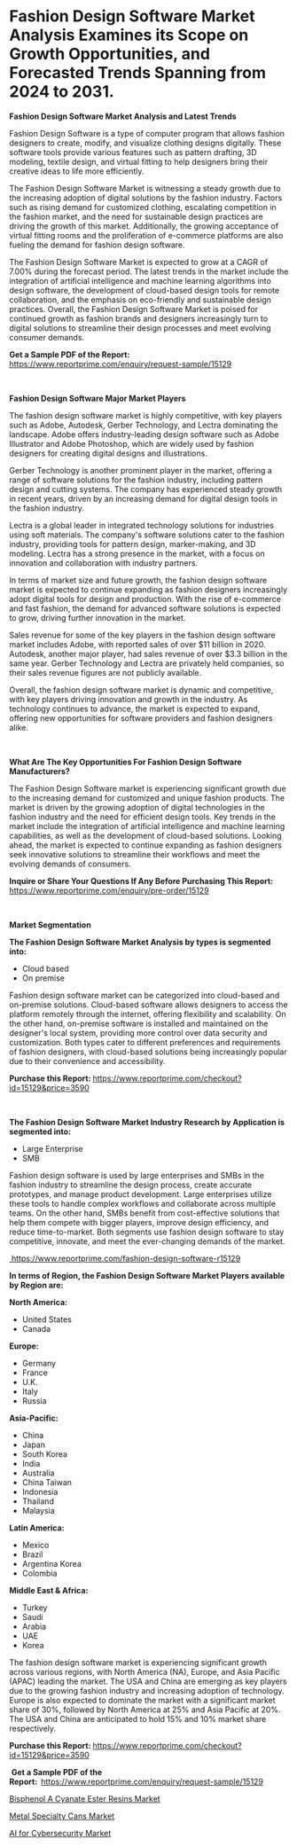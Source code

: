 <p><h1>Fashion Design Software Market Analysis Examines its Scope on Growth Opportunities, and Forecasted Trends Spanning from 2024 to 2031.</h1></p><p><strong>Fashion Design Software Market Analysis and Latest Trends</strong></p>
<p><p>Fashion Design Software is a type of computer program that allows fashion designers to create, modify, and visualize clothing designs digitally. These software tools provide various features such as pattern drafting, 3D modeling, textile design, and virtual fitting to help designers bring their creative ideas to life more efficiently.</p><p>The Fashion Design Software Market is witnessing a steady growth due to the increasing adoption of digital solutions by the fashion industry. Factors such as rising demand for customized clothing, escalating competition in the fashion market, and the need for sustainable design practices are driving the growth of this market. Additionally, the growing acceptance of virtual fitting rooms and the proliferation of e-commerce platforms are also fueling the demand for fashion design software.</p><p>The Fashion Design Software Market is expected to grow at a CAGR of 7.00% during the forecast period. The latest trends in the market include the integration of artificial intelligence and machine learning algorithms into design software, the development of cloud-based design tools for remote collaboration, and the emphasis on eco-friendly and sustainable design practices. Overall, the Fashion Design Software Market is poised for continued growth as fashion brands and designers increasingly turn to digital solutions to streamline their design processes and meet evolving consumer demands.</p></p>
<p><strong>Get a Sample PDF of the Report:&nbsp;</strong> <a href="https://www.reportprime.com/enquiry/request-sample/15129">https://www.reportprime.com/enquiry/request-sample/15129</a></p>
<p>&nbsp;</p>
<p><strong>Fashion Design Software Major Market Players</strong></p>
<p><p>The fashion design software market is highly competitive, with key players such as Adobe, Autodesk, Gerber Technology, and Lectra dominating the landscape. Adobe offers industry-leading design software such as Adobe Illustrator and Adobe Photoshop, which are widely used by fashion designers for creating digital designs and illustrations.</p><p>Gerber Technology is another prominent player in the market, offering a range of software solutions for the fashion industry, including pattern design and cutting systems. The company has experienced steady growth in recent years, driven by an increasing demand for digital design tools in the fashion industry.</p><p>Lectra is a global leader in integrated technology solutions for industries using soft materials. The company's software solutions cater to the fashion industry, providing tools for pattern design, marker-making, and 3D modeling. Lectra has a strong presence in the market, with a focus on innovation and collaboration with industry partners.</p><p>In terms of market size and future growth, the fashion design software market is expected to continue expanding as fashion designers increasingly adopt digital tools for design and production. With the rise of e-commerce and fast fashion, the demand for advanced software solutions is expected to grow, driving further innovation in the market.</p><p>Sales revenue for some of the key players in the fashion design software market includes Adobe, with reported sales of over $11 billion in 2020. Autodesk, another major player, had sales revenue of over $3.3 billion in the same year. Gerber Technology and Lectra are privately held companies, so their sales revenue figures are not publicly available.</p><p>Overall, the fashion design software market is dynamic and competitive, with key players driving innovation and growth in the industry. As technology continues to advance, the market is expected to expand, offering new opportunities for software providers and fashion designers alike.</p></p>
<p>&nbsp;</p>
<p><strong>What Are The Key Opportunities For Fashion Design Software Manufacturers?</strong></p>
<p><p>The Fashion Design Software market is experiencing significant growth due to the increasing demand for customized and unique fashion products. The market is driven by the growing adoption of digital technologies in the fashion industry and the need for efficient design tools. Key trends in the market include the integration of artificial intelligence and machine learning capabilities, as well as the development of cloud-based solutions. Looking ahead, the market is expected to continue expanding as fashion designers seek innovative solutions to streamline their workflows and meet the evolving demands of consumers.</p></p>
<p><strong>Inquire or Share Your Questions If Any Before Purchasing This Report:</strong> <a href="https://www.reportprime.com/enquiry/pre-order/15129">https://www.reportprime.com/enquiry/pre-order/15129</a></p>
<p>&nbsp;</p>
<p><strong>Market Segmentation</strong></p>
<p><strong>The Fashion Design Software Market Analysis by types is segmented into:</strong></p>
<p><ul><li>Cloud based</li><li>On premise</li></ul></p>
<p><p>Fashion design software market can be categorized into cloud-based and on-premise solutions. Cloud-based software allows designers to access the platform remotely through the internet, offering flexibility and scalability. On the other hand, on-premise software is installed and maintained on the designer's local system, providing more control over data security and customization. Both types cater to different preferences and requirements of fashion designers, with cloud-based solutions being increasingly popular due to their convenience and accessibility.</p></p>
<p><strong>Purchase this Report:&nbsp;</strong><a href="https://www.reportprime.com/checkout?id=15129&price=3590">https://www.reportprime.com/checkout?id=15129&price=3590</a></p>
<p>&nbsp;</p>
<p><strong>The Fashion Design Software Market Industry Research by Application is segmented into:</strong></p>
<p><ul><li>Large Enterprise</li><li>SMB</li></ul></p>
<p><p>Fashion design software is used by large enterprises and SMBs in the fashion industry to streamline the design process, create accurate prototypes, and manage product development. Large enterprises utilize these tools to handle complex workflows and collaborate across multiple teams. On the other hand, SMBs benefit from cost-effective solutions that help them compete with bigger players, improve design efficiency, and reduce time-to-market. Both segments use fashion design software to stay competitive, innovate, and meet the ever-changing demands of the market.</p></p>
<p><a href="https://www.reportprime.com/fashion-design-software-r15129">&nbsp;https://www.reportprime.com/fashion-design-software-r15129</a></p>
<p><strong>In terms of Region, the Fashion Design Software Market Players available by Region are:</strong></p>
<p>
    <p> <strong> North America: </strong>
        <ul>
            <li>United States</li>
            <li>Canada</li>
        </ul>
        </p> 
    <p> <strong> Europe: </strong>
        <ul>
            <li>Germany</li>
            <li>France</li>
            <li>U.K.</li>
            <li>Italy</li>
            <li>Russia</li>
        </ul>
        </p> 
    <p> <strong> Asia-Pacific: </strong>
        <ul>
            <li>China</li>
            <li>Japan</li>
            <li>South Korea</li>
            <li>India</li>
            <li>Australia</li>
            <li>China Taiwan</li>
            <li>Indonesia</li>
            <li>Thailand</li>
            <li>Malaysia</li>
        </ul>
        </p> 
    <p> <strong> Latin America: </strong>
        <ul>
            <li>Mexico</li>
            <li>Brazil</li>
            <li>Argentina Korea</li>
            <li>Colombia</li>
        </ul>
        </p> 
    <p> <strong> Middle East & Africa: </strong>
        <ul>
            <li>Turkey</li>
            <li>Saudi</li>
            <li>Arabia</li>
            <li>UAE</li>
            <li>Korea</li>
        </ul>
    </p>
    </p>
<p><p>The fashion design software market is experiencing significant growth across various regions, with North America (NA), Europe, and Asia Pacific (APAC) leading the market. The USA and China are emerging as key players due to the growing fashion industry and increasing adoption of technology. Europe is also expected to dominate the market with a significant market share of 30%, followed by North America at 25% and Asia Pacific at 20%. The USA and China are anticipated to hold 15% and 10% market share respectively.</p></p>
<p><strong>Purchase this Report: </strong><a href="https://www.reportprime.com/checkout?id=15129&price=3590">https://www.reportprime.com/checkout?id=15129&price=3590</a></p>
<p>&nbsp;<strong>Get a Sample PDF of the Report:&nbsp;&nbsp;</strong><a href="https://www.reportprime.com/enquiry/request-sample/15129">https://www.reportprime.com/enquiry/request-sample/15129</a></p>
<p><strong></strong></p>
<p><p><a href="https://www.linkedin.com/pulse/bisphenol-cyanate-ester-resins-market-share-amp-new-trends-analysis-yu8ue?trackingId=EbaxfvYjTZdO4zU2b3JHiw%3D%3D">Bisphenol A Cyanate Ester Resins Market</a></p><p><a href="https://www.linkedin.com/pulse/global-metal-specialty-cans-market-types-applications-gjzwe?trackingId=%2FdVFKC8w2KFps7IyKmde%2Fg%3D%3D">Metal Specialty Cans Market</a></p><p><a href="https://github.com/sofayahoo2023/Market-Research-Report-List-4/blob/main/ai-for-cybersecurity-market.md">AI for Cybersecurity Market</a></p></p>